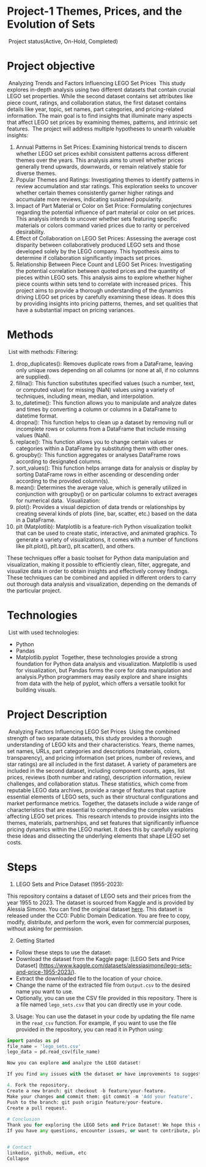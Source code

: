 # Project-1 Themes, Prices, and the Evolution of Sets 
​
  Project status(Active, On-Hold, Completed)
# Project objective
​
  Analyzing Trends and Factors Influencing LEGO Set Prices
​
  This study explores in-depth analysis using two different datasets that contain crucial LEGO set properties. While the second dataset contains set attributes like piece count, ratings, and collaboration status, the first dataset contains details like year, topic, set names, part categories, and pricing-related information. The main goal is to find insights that illuminate many aspects that affect LEGO set prices by examining themes, patterns, and intrinsic set features.
​
  The project will address multiple hypotheses to unearth valuable insights:
​
  1. Annual Patterns in Set Prices: Examining historical trends to discern whether LEGO set prices exhibit consistent patterns across different themes over the years. This analysis aims to unveil whether prices generally trend upwards, downwards, or remain relatively stable for diverse themes.
​
  2. Popular Themes and Ratings: Investigating themes to identify patterns in review accumulation and star ratings. This exploration seeks to uncover whether certain themes consistently garner higher ratings and accumulate more reviews, indicating sustained popularity.
​
  3. Impact of Part Material or Color on Set Price: Formulating conjectures regarding the potential influence of part material or color on set prices. This analysis intends to uncover whether sets featuring specific materials or colors command varied prices due to rarity or perceived desirability.
​
  4. Effect of Collaboration on LEGO Set Prices: Assessing the average cost disparity between collaboratively produced LEGO sets and those developed solely by the LEGO company. This hypothesis aims to determine if collaboration significantly impacts set prices.
​
  5. Relationship Between Piece Count and LEGO Set Prices: Investigating the potential correlation between quoted prices and the quantity of pieces within LEGO sets. This analysis aims to explore whether higher piece counts within sets tend to correlate with increased prices.
​
  This project aims to provide a thorough understanding of the dynamics driving LEGO set prices by carefully examining these ideas. It does this by providing insights into pricing patterns, themes, and set qualities that have a substantial impact on pricing variances.
# Methods
​
  List with methods:
  Filtering:
  1. drop_duplicates(): Removes duplicate rows from a DataFrame, leaving only unique rows depending on all columns (or none at all, if no columns are supplied).
  2. fillna(): This function substitutes specified values (such a number, text, or computed value) for missing (NaN) values using a variety of techniques, including mean, median, and interpolation.
  3. to_datetime(): This function allows you to manipulate and analyze dates and times by converting a column or columns in a DataFrame to datetime format.
  4. dropna(): This function helps to clean up a dataset by removing null or incomplete rows or columns from a DataFrame that include missing values (NaN).
  5. replace(): This function allows you to change certain values or categories within a DataFrame by substituting them with other ones.
  6. groupby(): This function aggregates or analyses DataFrame rows according to designated columns.
  7. sort_values(): This function helps arrange data for analysis or display by sorting DataFrame rows in either ascending or descending order according to the provided column(s).
  8. mean(): Determines the average value, which is generally utilized in conjunction with groupby() or on particular columns to extract averages for numerical data.
​
  Visualization:
  1. plot(): Provides a visual depiction of data trends or relationships by creating several kinds of plots (line, bar, scatter, etc.) based on the data in a DataFrame.
  2. plt (Matplotlib): Matplotlib is a feature-rich Python visualization toolkit that can be used to create static, interactive, and animated graphics. To generate a variety of visualizations, it comes with a number of functions like plt.plot(), plt.bar(), plt.scatter(), and others.
  
  These techniques offer a basic toolset for Python data manipulation and visualization, making it possible to efficiently clean, filter, aggregate, and visualize data in order to obtain insights and effectively convey findings. These techniques can be combined and applied in different orders to carry out thorough data analysis and visualization, depending on the demands of the particular project.
# Technologies 
​
  List with used technologies:
  - Python
  - Pandas
  - Matplotlib.pyplot
​
  Together, these technologies provide a strong foundation for Python data analysis and visualization. Matplotlib is used for visualization, but Pandas forms the core for data manipulation and analysis.Python programmers may easily explore and share insights from data with the help of pyplot, which offers a versatile toolkit for building visuals.
# Project Description
​
  Analyzing Factors Influencing LEGO Set Prices
​
  Using the combined strength of two separate datasets, this study provides a thorough understanding of LEGO kits and their characteristics. Years, theme names, set names, URLs, part categories and descriptions (materials, colors, transparency), and pricing information (set prices, number of reviews, and star ratings) are all included in the first dataset. A variety of parameters are included in the second dataset, including component counts, ages, list prices, reviews (both number and rating), description information, review challenges, and collaboration status.
​
  These statistics, which come from reputable LEGO data archives, provide a range of features that capture essential elements of LEGO sets, such as their structural configurations and market performance metrics. Together, the datasets include a wide range of characteristics that are essential to comprehending the complex variables affecting LEGO set prices.
​
  This research intends to provide insights into the themes, materials, partnerships, and set features that significantly influence pricing dynamics within the LEGO market. It does this by carefully exploring these ideas and dissecting the underlying elements that shape LEGO set costs.
  
# Steps

1. LEGO Sets and Price Dataset (1955-2023):

This repository contains a dataset of LEGO sets and their prices from the year 1955 to 2023. The dataset is sourced from Kaggle and is provided by Alessia Simone. You can find the original dataset [here](https://www.kaggle.com/datasets/alessiasimone/lego-sets-and-price-1955-2023/).
This dataset is released under the CC0: Public Domain Dedication. You are free to copy, modify, distribute, and perform the work, even for commercial purposes, without asking for permission.

2. Getting Started

- Follow these steps to use the dataset:
 - Download the dataset from the Kaggle page: [LEGO Sets and Price Dataset] 
   (https://www.kaggle.com/datasets/alessiasimone/lego-sets-and-price-1955-2023/).
 - Extract the downloaded file to the location of your choice.
 - Change the name of the extracted file from `Output.csv` to the desired name you want to use.
 - Optionally, you can use the CSV file provided in this repository. There is a file named `lego_sets.csv` that you can directly use in your code.

3. Usage:
  You can use the dataset in your code by updating the file name in the `read_csv` function. For example, if you want to     use the file provided in the repository, you can read it in Python using:

  ```python
  import pandas as pd
  file_name = 'lego_sets.csv'
  lego_data = pd.read_csv(file_name)

  Now you can explore and analyze the LEGO dataset!

  If you find any issues with the dataset or have improvements to suggest, please feel free to contribute. Follow the        standard GitHub flow:

4. Fork the repository.
  Create a new branch: git checkout -b feature/your-feature.
  Make your changes and commit them: git commit -m 'Add your feature'.
  Push to the branch: git push origin feature/your-feature.
  Create a pull request.
​
# Conclusion
  Thank you for exploring the LEGO Sets and Price Dataset! We hope this dataset proves valuable for your projects and analyses.
If you have any questions, encounter issues, or want to contribute, please feel free to reach out.


# Contact
  linkedin, github, medium, etc 
Collapse
